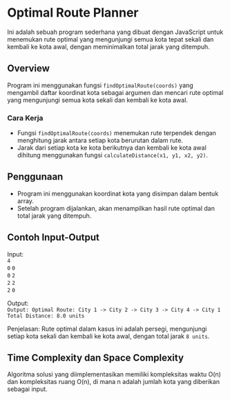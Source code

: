 # Optimal Route Planner

Ini adalah sebuah program sederhana yang dibuat dengan JavaScript untuk menemukan rute optimal yang mengunjungi semua kota tepat sekali dan kembali ke kota awal, dengan meminimalkan total jarak yang ditempuh.

## Overview

Program ini menggunakan fungsi `findOptimalRoute(coords)` yang mengambil daftar koordinat kota sebagai argumen dan mencari rute optimal yang mengunjungi semua kota sekali dan kembali ke kota awal.

### Cara Kerja

- Fungsi `findOptimalRoute(coords)` menemukan rute terpendek dengan menghitung jarak antara setiap kota berurutan dalam rute.
- Jarak dari setiap kota ke kota berikutnya dan kembali ke kota awal dihitung menggunakan fungsi `calculateDistance(x1, y1, x2, y2)`.

## Penggunaan

- Program ini menggunakan koordinat kota yang disimpan dalam bentuk array.
- Setelah program dijalankan, akan menampilkan hasil rute optimal dan total jarak yang ditempuh.

## Contoh Input-Output

Input: <br>
`4` <br>
`0` `0` <br>
`0` `2` <br>
`2` `2` <br>
`2` `0` <br>

Output: <br>
`Output: Optimal Route: City 1 -> City 2 -> City 3 -> City 4 -> City 1` <br>
`Total Distance: 8.0 units` <br>

Penjelasan: Rute optimal dalam kasus ini adalah persegi, mengunjungi setiap kota sekali dan kembali ke kota awal, dengan total jarak `8 units`.

## Time Complexity dan Space Complexity

Algoritma solusi yang diimplementasikan memiliki kompleksitas waktu O(n) dan kompleksitas ruang O(n), di mana n adalah jumlah kota yang diberikan sebagai input.
